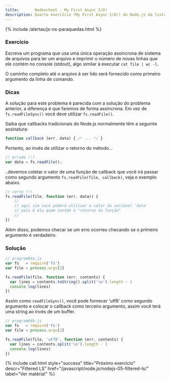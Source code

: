 ```yaml
---
title:       Nodeschool - My First Async I/O!
description: Quarto exercício (My First Async I/O!) do Node.js da lista learnyounode da Nodeschool
---
```


{% include /alertas/js-ns-paraquedas.html %}


### Exercício

Escreva um programa que usa uma única operação assíncrona de sistema de arquivos para ler um arquivo e imprimir o número 
de novas linhas que ele contém no console (stdout), algo similar à executar `cat file | wc -l`.

O caminho completo até o arquivo à ser lido será fornecido como primeiro argumento da linha de comando.



### Dicas

A solução para este problema é parecida com a solução do problema anterior, a diferença  é que faremos de forma assíncrona.
Em vez de `fs.readFileSync()` você deve utilizar `fs.readFile()`.

Saiba que callbacks tradicionais do Node.js normalmente têm a seguinte assinatura:

```javascript
function callback (err, data) { /* ... */ }
```

Portanto, ao invés de utilizar o retorno do método...

```javascript
// errado !!!
var data = fs.readFile();
```

..devemos coletar o valor de uma função de callback que você irá passar como segundo argumento `fs.readFile(file, callback)`,
veja o exemplo abaixo.

```javascript
// certo !!!
fs.readFile(file, function (err, data)) {
    //
    // aqui sim você poderá utilizar o valor da variável `data`
    // pois é ela quem contém o "retorno da função"
    //
})
```

Além disso, podemos checar se um erro ocorreu checando se o primeiro argumento é verdadeiro.


### Solução

```javascript
// program04a.js
var fs   = require('fs')
var file = process.argv[2]

fs.readFile(file, function (err, contents) {
  var lines = contents.toString().split('\n').length - 1
  console.log(lines)
})
```

Assim como `readFileSync()`, você pode fornecer 'utf8' como segundo argumento e colocar o callback como terceiro 
argumento, assim você terá uma string ao invés de um buffer.


```javascript
// program04b.js
var fs   = require('fs')
var file = process.argv[2]

fs.readFile(file, 'utf8', function (err, contents) {
  var lines = contents.split('\n').length - 1
  console.log(lines)
})
```


{% include call.html
    style="success"
    title="Próximo exercício"
    descr="Filtered LS"
    href="/javascript/node.js/nodejs-05-filtered-ls/"
    label="Ver matéria!"
%}